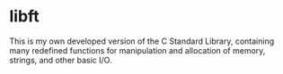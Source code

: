 # libft
This is my own developed version of the C Standard Library, containing many redefined functions for manipulation and allocation of memory, strings, and other basic I/O.
